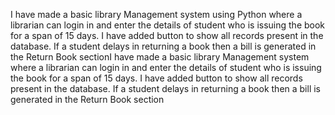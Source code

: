 I have made a basic library Management system using Python where a librarian can login in and enter the details of student who is issuing the book for a span of 15 days. I have added button to show all records present in the database. If a student delays in returning a book then a bill is generated in the Return Book sectionI have made a basic library Management system where a librarian can login in and enter the details of student who is issuing the book for a span of 15 days. I have added button to show all records present in the database. If a student delays in returning a book then a bill is generated in the Return Book section
